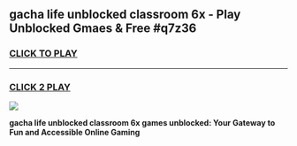 
## gacha life unblocked classroom 6x - Play Unblocked Gmaes & Free #q7z36
<h3>
<a href="https://news.freeplayer.one?title=gacha_life_unblocked_classroom_6x&ref=03M">CLICK TO PLAY</a></h3>
<hr>

<h3>
<a href="https://news.freeplayer.one?title=gacha_life_unblocked_classroom_6x&ref=03M">CLICK 2 PLAY</a>
  
</h3>

<a href="https://news.freeplayer.one?title=gacha_life_unblocked_classroom_6x&ref=03M"><img src="https://clearcache.store/games.png"></a>


**gacha life unblocked classroom 6x games unblocked: Your Gateway to Fun and Accessible Online Gaming**
